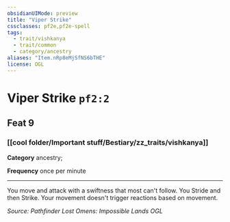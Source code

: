 ```yaml
---
obsidianUIMode: preview
title: "Viper Strike"
cssclasses: pf2e,pf2e-spell
tags:
  - trait/vishkanya
  - trait/common
  - category/ancestry
aliases: "Item.nRp8eMjSfNS6bTHE"
license: OGL
---
```

# Viper Strike `pf2:2`
## Feat 9
### [[cool folder/Important stuff/Bestiary/zz_traits/vishkanya]]

**Category** ancestry; 




**Frequency** once per minute

* * *

You move and attack with a swiftness that most can't follow. You Stride and then Strike. Your movement doesn't trigger reactions based on movement.

*Source: Pathfinder Lost Omens: Impossible Lands*
*OGL*